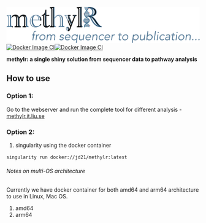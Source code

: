 ![image](artworks/logo-final.png)
[![Docker Image CI](https://github.com/JD2112/MethylationAnalysis/actions/workflows/docker-image.yml/badge.svg)](https://github.com/JD2112/MethylationAnalysis/actions/workflows/docker-image.yml)[![Docker Image CI](https://github.com/JD2112/MethylationAnalysis/actions/workflows/docker-image.yml/badge.svg)](https://github.com/JD2112/MethylationAnalysis/actions/workflows/docker-image.yml)


**methylr: a single shiny solution from sequencer data to pathway analysis**

## How to use
### Option 1: 
Go to the webserver and run the complete tool for different analysis - [methylr.it.liu.se](https://methylr.it.liu.se)


### Option 2:
1. singularity using the docker container
```
singularity run docker://jd21/methylr:latest
```

###### Notes on multi-OS architecture
Currently we have docker container for both amd64 and arm64 architecture to use in Linux, Mac OS.
1. amd64
2. arm64